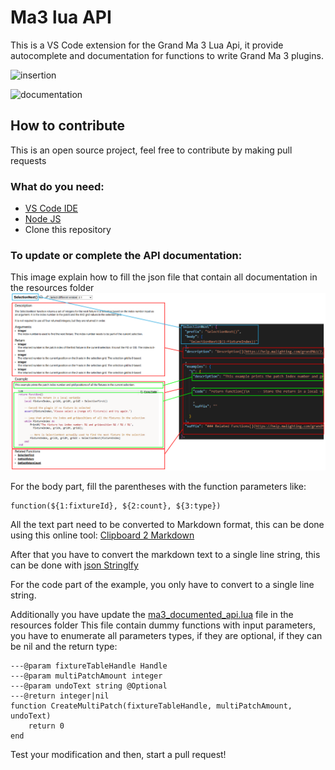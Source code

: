 
# Ma3 lua API
This is a VS Code extension for the Grand Ma 3 Lua Api, it provide autocomplete and documentation for functions to write Grand Ma 3 plugins.

![insertion](images/insertion.gif)

![documentation](images/documentation.gif)


## How to contribute
This is an open source project, feel free to contribute by making pull requests

### What do you need:

 - [VS Code IDE](https://code.visualstudio.com/download)
 - [Node JS](https://nodejs.org/en/download)
 - Clone this repository 

### To update or complete the API documentation:

This image explain how to fill the json file that contain all documentation in the resources folder
![json filling](images/json_filling.png)

For the body part, fill the parentheses with the function parameters like:

    function(${1:fixtureId}, ${2:count}, ${3:type})

All the text part need to be converted to Markdown format, this can be done using this online tool: [Clipboard 2 Markdown](https://euangoddard.github.io/clipboard2markdown/)

After that you have to convert the markdown text to a single line string, this can be done with [json Stringlfy](https://toolsaday.com/text-tools/json-stringify)

For the code part of the example, you only have to convert to a single line string.

Additionally you have update the [ma3_documented_api.lua](resources/ma3_documented_api.lua) file in the resources folder
This file contain dummy functions with input parameters, you have to enumerate all parameters types, if they are optional, if they can be nil and the return type:

    ---@param fixtureTableHandle Handle
    ---@param multiPatchAmount integer
    ---@param undoText string @Optional
    ---@return integer|nil
    function CreateMultiPatch(fixtureTableHandle, multiPatchAmount, undoText)
        return 0
    end 

Test your modification and then, start a pull request!
